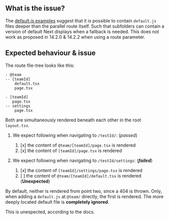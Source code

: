 ## What is the issue?

The [default.js examples](https://nextjs.org/docs/app/api-reference/file-conventions/default#params-optional)
suggest that it is possible to contain `default.js` files deeper than the parallel 
route itself. Such that subfolders can contain a version of default Next displays when 
a fallback is needed. This does not work as proposed in 14.2.0 & 14.2.2 when using a 
route parameter.

## Expected behaviour & issue
The route file-tree looks like this:
```
- @team
-- [teamId]
    default.tsx
    page.tsx

- [teamId]
   page.tsx
-- settings
    page.tsx
```

Both are simultaneously rendered beneath each other in the root `layout.tsx`.

1. We expect following when navigating to `/testId/`: (_passed_)
   1. [x] the content of `@team/[teamId]/page.tsx` is rendered
   2. [x] the content of `[teamId]/page.tsx` is rendered


2. We expect following when navigating to `/testId/settings`: (**_failed_**) 
   1. [x] the content of `[teamId]/settings/page.tsx` is rendered
   2. [ ] the content of `@team/[teamId]/default.tsx` is rendered (**Unexpected**)

By default, neither is rendered from point two, since a 404 is thrown. Only, when 
adding a `default.js` at `@team/` directly, the first is rendered. The more deeply 
located default file is **completely ignored**.

This is unexpected, according to the docs.